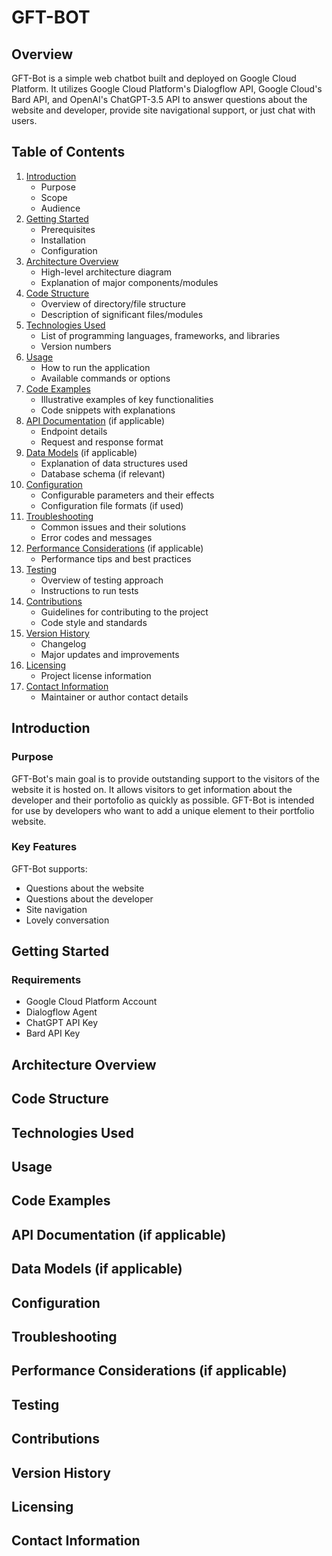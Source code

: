 # GFT-BOT

## Overview

GFT-Bot is a simple web chatbot built and deployed on Google Cloud Platform. It utilizes Google Cloud Platform's Dialogflow API, Google Cloud's Bard API, and OpenAI's ChatGPT-3.5 API to answer questions about the website and developer, provide site navigational support, or just chat with users.

<!--
## TODO

- [x] add doc temp
- [ ] comment toc, if app
- [ ] research dialogflow doc
- [ ] get chatgpt key
- [ ] get bard key
- [ ] setup gcp proj
- [ ] create df agent
- [ ] design intents
- [x] write intro
- [ ] write getting started
- [ ] research disc int
-->

## Table of Contents

   1. [Introduction](#introduction)
      - Purpose
      - Scope
      - Audience
   1. [Getting Started](#getting-started)
      - Prerequisites
      - Installation
      - Configuration
   1. [Architecture Overview](#architecture-overview)
      - High-level architecture diagram
      - Explanation of major components/modules
   1. [Code Structure](#code-structure)
      - Overview of directory/file structure
      - Description of significant files/modules
   1. [Technologies Used](#technologies-used)
      - List of programming languages, frameworks, and libraries
      - Version numbers
   1. [Usage](#usage)
      - How to run the application
      - Available commands or options
   1. [Code Examples](#code-examples)
      - Illustrative examples of key functionalities
      - Code snippets with explanations
   1. [API Documentation](#api-documentation-if-applicable) (if applicable)
      - Endpoint details
      - Request and response format
   1. [Data Models](#data-models-if-applicable) (if applicable)
      - Explanation of data structures used
      - Database schema (if relevant)
   1. [Configuration](#configuration)
      - Configurable parameters and their effects
      - Configuration file formats (if used)
   1. [Troubleshooting](#troubleshooting)
      - Common issues and their solutions
      - Error codes and messages
   1. [Performance Considerations](#performance-considerations-if-applicable) (if applicable)
      - Performance tips and best practices
   1. [Testing](#testing)
      - Overview of testing approach
      - Instructions to run tests
   1. [Contributions](#contributions)
      - Guidelines for contributing to the project
      - Code style and standards
   1. [Version History](#version-history)
      - Changelog
      - Major updates and improvements
   1. [Licensing](#licensing)
      - Project license information
   1. [Contact Information](#contact-information)
      - Maintainer or author contact details

## Introduction

<!--
Provide a brief introduction to the project, outlining its purpose, scope, and target audience. Mention the key features and benefits of the project.
-->

### Purpose

GFT-Bot's main goal is to provide outstanding support to the visitors of the website it is hosted on. It allows visitors to get information about the developer and their portofolio as quickly as possible. GFT-Bot is intended for use by developers who want to add a unique element to their portfolio website.

### Key Features

GFT-Bot supports:

- Questions about the website
- Questions about the developer
- Site navigation
- Lovely conversation

## Getting Started

<!--
This section should cover the steps required to set up and run the project locally. Include information on any dependencies or prerequisites needed, along with installation and configuration instructions.
-->

### Requirements

- Google Cloud Platform Account
- Dialogflow Agent
- ChatGPT API Key
- Bard API Key

## Architecture Overview

<!--
Present a high-level overview of the project's architecture. Include a diagram illustrating the major components and their interactions.
-->

## Code Structure

<!--
Explain the organization of the project's codebase. Describe the purpose and responsibilities of significant files or modules.
-->

## Technologies Used

<!--
List the programming languages, frameworks, libraries, and tools used in the project, along with their respective versions.
-->

## Usage

<!--
Provide instructions on how to use the application. Include details on available commands, options, and parameters.
-->

## Code Examples

<!--
Offer code snippets and examples to illustrate key functionalities or demonstrate usage.
-->

## API Documentation (if applicable)

<!--
If the project exposes an API, provide detailed documentation for each endpoint, including request and response formats.
-->

## Data Models (if applicable)

<!--
If the project involves databases or data models, describe the structure of the data and database schema.
-->

## Configuration

<!--
Explain any configuration options available to customize the project's behavior.
-->

## Troubleshooting

<!--
Address common issues that users may encounter and provide solutions to resolve them.
-->

## Performance Considerations (if applicable)

<!--
Highlight performance-related considerations and provide tips for optimizing the application.
-->

## Testing

<!--
Explain the approach to testing the project and provide instructions to run tests.
-->

## Contributions

<!--
Specify guidelines for contributing to the project, including coding standards and how to submit changes.
-->

## Version History

<!--
Keep track of major updates, improvements, and bug fixes in the version history or changelog.
-->

## Licensing

<!--
Specify the license under which the project is distributed.
-->

## Contact Information

<!--
Provide contact details for the maintainer or author of the project.
-->
